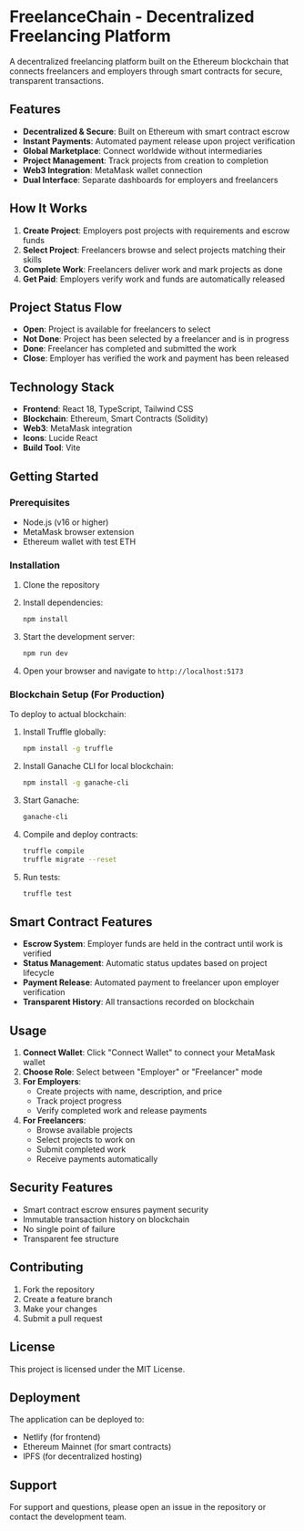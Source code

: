 # FreelanceChain - Decentralized Freelancing Platform

A decentralized freelancing platform built on the Ethereum blockchain that connects freelancers and employers through smart contracts for secure, transparent transactions.

## Features

- **Decentralized & Secure**: Built on Ethereum with smart contract escrow
- **Instant Payments**: Automated payment release upon project verification
- **Global Marketplace**: Connect worldwide without intermediaries
- **Project Management**: Track projects from creation to completion
- **Web3 Integration**: MetaMask wallet connection
- **Dual Interface**: Separate dashboards for employers and freelancers

## How It Works

1. **Create Project**: Employers post projects with requirements and escrow funds
2. **Select Project**: Freelancers browse and select projects matching their skills
3. **Complete Work**: Freelancers deliver work and mark projects as done
4. **Get Paid**: Employers verify work and funds are automatically released

## Project Status Flow

- **Open**: Project is available for freelancers to select
- **Not Done**: Project has been selected by a freelancer and is in progress
- **Done**: Freelancer has completed and submitted the work
- **Close**: Employer has verified the work and payment has been released

## Technology Stack

- **Frontend**: React 18, TypeScript, Tailwind CSS
- **Blockchain**: Ethereum, Smart Contracts (Solidity)
- **Web3**: MetaMask integration
- **Icons**: Lucide React
- **Build Tool**: Vite

## Getting Started

### Prerequisites

- Node.js (v16 or higher)
- MetaMask browser extension
- Ethereum wallet with test ETH

### Installation

1. Clone the repository
2. Install dependencies:
   ```bash
   npm install
   ```

3. Start the development server:
   ```bash
   npm run dev
   ```

4. Open your browser and navigate to `http://localhost:5173`

### Blockchain Setup (For Production)

To deploy to actual blockchain:

1. Install Truffle globally:
   ```bash
   npm install -g truffle
   ```

2. Install Ganache CLI for local blockchain:
   ```bash
   npm install -g ganache-cli
   ```

3. Start Ganache:
   ```bash
   ganache-cli
   ```

4. Compile and deploy contracts:
   ```bash
   truffle compile
   truffle migrate --reset
   ```

5. Run tests:
   ```bash
   truffle test
   ```

## Smart Contract Features

- **Escrow System**: Employer funds are held in the contract until work is verified
- **Status Management**: Automatic status updates based on project lifecycle
- **Payment Release**: Automated payment to freelancer upon employer verification
- **Transparent History**: All transactions recorded on blockchain

## Usage

1. **Connect Wallet**: Click "Connect Wallet" to connect your MetaMask wallet
2. **Choose Role**: Select between "Employer" or "Freelancer" mode
3. **For Employers**:
   - Create projects with name, description, and price
   - Track project progress
   - Verify completed work and release payments
4. **For Freelancers**:
   - Browse available projects
   - Select projects to work on
   - Submit completed work
   - Receive payments automatically

## Security Features

- Smart contract escrow ensures payment security
- Immutable transaction history on blockchain
- No single point of failure
- Transparent fee structure

## Contributing

1. Fork the repository
2. Create a feature branch
3. Make your changes
4. Submit a pull request

## License

This project is licensed under the MIT License.

## Deployment

The application can be deployed to:
- Netlify (for frontend)
- Ethereum Mainnet (for smart contracts)
- IPFS (for decentralized hosting)

## Support

For support and questions, please open an issue in the repository or contact the development team.